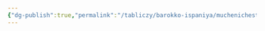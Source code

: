 ```yaml
---
{"dg-publish":true,"permalink":"/tabliczy/barokko-ispaniya/muchenichestvo-sv-sebastyana/","dgPassFrontmatter":true}
---
```



